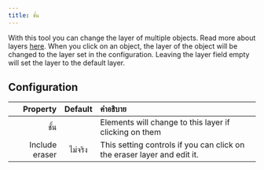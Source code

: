 ```yaml
---
title: ชั้น
---
```


With this tool you can change the layer of multiple objects. Read more about layers [here](../layers.md). When you click on an object, the layer of the object will be changed to the layer set in the configuration. Leaving the layer field empty will set the layer to the default layer.

## Configuration

|       Property | Default | คำอธิบาย                                                                |
| --------------:|:-------:|:----------------------------------------------------------------------- |
|           ชั้น |         | Elements will change to this layer if clicking on them                  |
| Include eraser | ไม่จริง | This setting controls if you can click on the eraser layer and edit it. |
